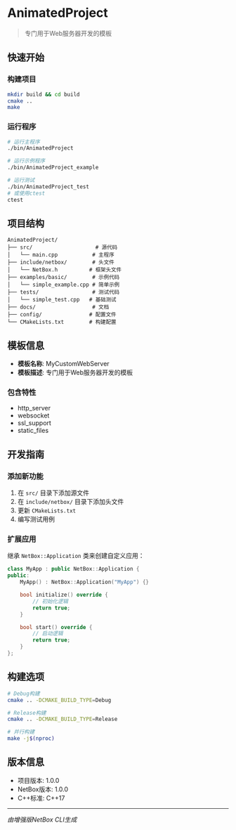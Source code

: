 # AnimatedProject

> 专门用于Web服务器开发的模板

## 快速开始

### 构建项目

```bash
mkdir build && cd build
cmake ..
make
```

### 运行程序

```bash
# 运行主程序
./bin/AnimatedProject

# 运行示例程序
./bin/AnimatedProject_example

# 运行测试
./bin/AnimatedProject_test
# 或使用ctest
ctest
```

## 项目结构

```
AnimatedProject/
├── src/                    # 源代码
│   └── main.cpp           # 主程序
├── include/netbox/        # 头文件
│   └── NetBox.h          # 框架头文件
├── examples/basic/        # 示例代码
│   └── simple_example.cpp # 简单示例
├── tests/                 # 测试代码
│   └── simple_test.cpp   # 基础测试
├── docs/                  # 文档
├── config/               # 配置文件
└── CMakeLists.txt        # 构建配置
```

## 模板信息

- **模板名称**: MyCustomWebServer
- **模板描述**: 专门用于Web服务器开发的模板

### 包含特性

- http_server
- websocket
- ssl_support
- static_files

## 开发指南

### 添加新功能

1. 在 `src/` 目录下添加源文件
2. 在 `include/netbox/` 目录下添加头文件
3. 更新 `CMakeLists.txt`
4. 编写测试用例

### 扩展应用

继承 `NetBox::Application` 类来创建自定义应用：

```cpp
class MyApp : public NetBox::Application {
public:
    MyApp() : NetBox::Application("MyApp") {}

    bool initialize() override {
        // 初始化逻辑
        return true;
    }

    bool start() override {
        // 启动逻辑
        return true;
    }
};
```

## 构建选项

```bash
# Debug构建
cmake .. -DCMAKE_BUILD_TYPE=Debug

# Release构建
cmake .. -DCMAKE_BUILD_TYPE=Release

# 并行构建
make -j$(nproc)
```

## 版本信息

- 项目版本: 1.0.0
- NetBox版本: 1.0.0
- C++标准: C++17

---

*由增强版NetBox CLI生成*
